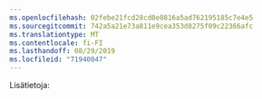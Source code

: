 ```yaml
---
ms.openlocfilehash: 02febe21fcd28cd0e0816a5ad762195185c7e4e5
ms.sourcegitcommit: 742a5a21e73a811e9cea353d8275f09c22366afc
ms.translationtype: MT
ms.contentlocale: fi-FI
ms.lasthandoff: 08/29/2019
ms.locfileid: "71940847"
---
```

Lisätietoja: